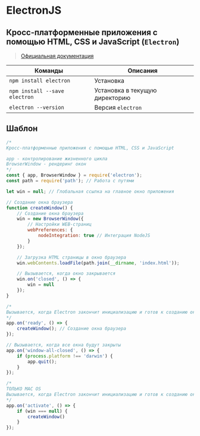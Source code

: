 # ElectronJS

## Кросс-платформенные приложения с помощью HTML, CSS и JavaScript (`Electron`)

> [Официальная документация](https://electronjs.org/docs?)

| Команды | Описания |
| ------- | -------- |
| `npm install electron` | Установка |
| `npm install --save electron` | Установка в текущую директорию |
| `electron --version` | Версия `electron` |

## Шаблон

```javascript
/*
Кросс-платформенные приложения с помощью HTML, CSS и JavaScript

app - контролирование жизненного цикла
BrowserWindow - рендеринг окон
*/
const { app, BrowserWindow } = require('electron');
const path = require('path'); // Работа с путями

let win = null; // Глобальная ссылка на главное окно приложения

// Создание окна браузера
function createWindow() {
    // Создание окна браузера
    win = new BrowserWindow({
        // Настройки WEB-страниц
        webPreferences: {
            nodeIntegration: true // Интеграция NodeJS
        }
    });

    // Загрузка HTML страницы в окно браузера
    win.webContents.loadFile(path.join(__dirname, 'index.html'));

    // Вызывается, когда окно закрывается
    win.on('closed', () => {
        win = null
    });
}

/*
Вызывается, когда Electron закончит инициализацию и готов к созданию окон браузера
*/
app.on('ready', () => {
    createWindow(); // Создание окна браузера
});

// Вызывается, когда все окна будут закрыты
app.on('window-all-closed', () => {
    if (process.platform !== 'darwin') {
        app.quit();
    }
});

/*
ТОЛЬКО MAC OS
Вызывается, когда Electron закончит инициализацию и готов к созданию окон браузера
*/
app.on('activate', () => {
    if (win === null) {
        createWindow()
    }
});
```